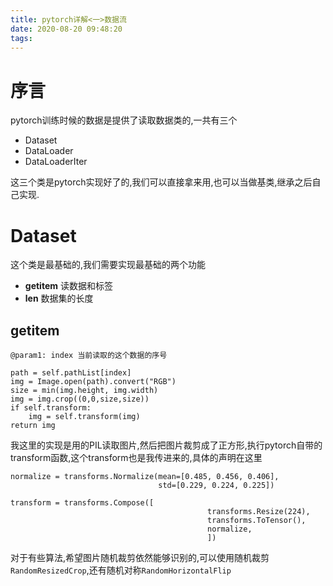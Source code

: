 ```yaml
---
title: pytorch详解<一>数据流
date: 2020-08-20 09:48:20
tags:
---
```

# 序言
pytorch训练时候的数据是提供了读取数据类的,一共有三个
* Dataset
* DataLoader
* DataLoaderIter

这三个类是pytorch实现好了的,我们可以直接拿来用,也可以当做基类,继承之后自己实现.

# Dataset
这个类是最基础的,我们需要实现最基础的两个功能
* __getitem__ 读数据和标签
* __len__ 数据集的长度

## __getitem__
```
@param1: index 当前读取的这个数据的序号
```
```
path = self.pathList[index]
img = Image.open(path).convert("RGB")
size = min(img.height, img.width)
img = img.crop((0,0,size,size))
if self.transform:
    img = self.transform(img)
return img
```
我这里的实现是用的PIL读取图片,然后把图片裁剪成了正方形,执行pytorch自带的transform函数,这个transform也是我传进来的,具体的声明在这里
```
normalize = transforms.Normalize(mean=[0.485, 0.456, 0.406],
                                 std=[0.229, 0.224, 0.225])

transform = transforms.Compose([
                                            transforms.Resize(224),
                                            transforms.ToTensor(),
                                            normalize,
                                            ])
```
对于有些算法,希望图片随机裁剪依然能够识别的,可以使用随机裁剪`RandomResizedCrop`,还有随机对称`RandomHorizontalFlip`
